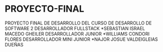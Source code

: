 # PROYECTO-FINAL
PROYECTO  FINAL DE DESARROLLO DEL  CURSO  DE DESARROLLO DE SOFTWARE 2
DESARROLLADOR FULLSTACK
*SEBASTIAN ISRAEL MACEDO GHEILER
DESARROLLADOR JUNIOR
*WILLIAMS CONDORI FLORES
DESARROLLADOR MINI JUNIOR
*NAJOR JOSUE VALDEIGLEIAS DUEÑAS
